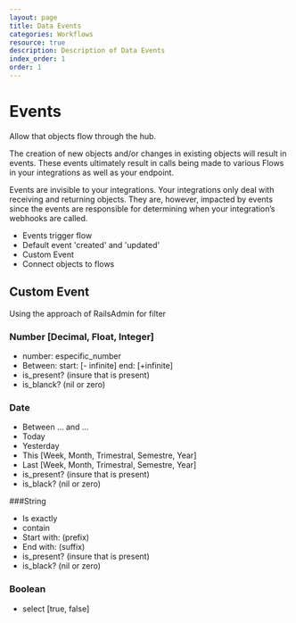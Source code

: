```yaml
---
layout: page
title: Data Events
categories: Workflows
resource: true
description: Description of Data Events
index_order: 1
order: 1
---
```


# Events

Allow that objects flow through the hub.

The creation of new objects and/or changes in existing objects will result in events. These events ultimately result in calls being made to various Flows in your integrations as well as your endpoint.

Events are invisible to your integrations. Your integrations only deal with receiving and returning objects. They are, however, impacted by events since the events are responsible for determining when your integration’s webhooks are called.


* Events trigger flow
* Default event 'created' and 'updated'
* Custom Event
* Connect objects to flows

## Custom Event

Using the approach of RailsAdmin for filter

### Number [Decimal, Float, Integer]
* number: especific_number
* Between: start: [- infinite] end: [+infinite]
* is_present? (insure that is present)
* is_blanck? (nil or zero)

### Date
* Between … and …
* Today
* Yesterday
* This [Week, Month, Trimestral, Semestre, Year]
* Last [Week, Month, Trimestral, Semestre, Year]
* is_present? (insure that is present)
* is_black? (nil or zero)

###String
* Is exactly
* contain
* Start with: (prefix)
* End with: (suffix)
* is_present? (insure that is present)
* is_black? (nil or zero)

### Boolean
* select [true, false]

